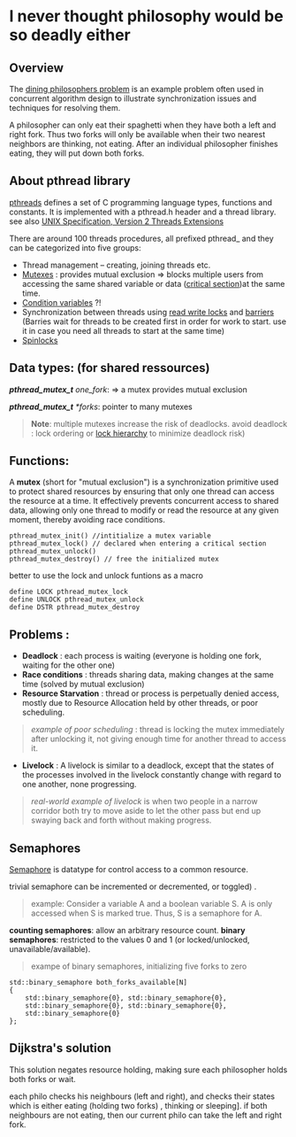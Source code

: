 # I never thought philosophy would be so deadly either 

## Overview
The [dining philosophers problem](https://en.wikipedia.org/wiki/Dining_philosophers_problem) is an example problem often used in concurrent algorithm design to illustrate synchronization issues and techniques for resolving them.

A philosopher can only eat their spaghetti when they have both a left and right fork. Thus two forks will only be available when their two nearest neighbors are thinking, not eating. After an individual philosopher finishes eating, they will put down both forks. 

 
## About pthread library
[pthreads](https://en.wikipedia.org/wiki/Pthreads) defines a set of C programming language types, functions and constants. It is implemented with a pthread.h header and a thread library. see also [UNIX Specification, Version 2 Threads Extensions](https://unix.org/unix/version2/whatsnew/login_threads.html)

There are around 100 threads procedures, all prefixed pthread_ and they can be categorized into five groups:
* Thread management – creating, joining threads etc.
* [Mutexes](https://en.wikipedia.org/wiki/Lock_(computer_science)) : provides mutual exclusion => blocks multiple users from accessing the same shared variable or data ([critical section](https://en.wikipedia.org/wiki/Critical_section))at the same time.
* [Condition variables](https://en.wikipedia.org/wiki/Condition_variable) ?!
* Synchronization between threads using [read write locks](https://en.wikipedia.org/wiki/Readers%E2%80%93writer_lock) and [barriers](https://en.wikipedia.org/wiki/Barrier_(computer_science)) (Barries wait for threads to be created first in order for work to start. use it in case you need all threads to start at the same time)
* [Spinlocks](https://en.wikipedia.org/wiki/Spinlock)

## Data types: (for shared ressources)
_**pthread_mutex_t**  one_fork_:  => a mutex provides mutual exclusion

_**pthread_mutex_t**    *forks_: pointer to many mutexes 

>**Note**: multiple mutexes increase the risk of deadlocks.
 	avoid deadlock : lock ordering or [lock hierarchy](https://en.wikipedia.org/wiki/Dining_philosophers_problem#Resource_hierarchy_solution) to minimize deadlock risk)

## Functions:
A **mutex** (short for "mutual exclusion") is a synchronization primitive used to protect shared resources by ensuring that only one thread can access the resource at a time. It effectively prevents concurrent access to shared data, allowing only one thread to modify or read the resource at any given moment, thereby avoiding race conditions.
```
pthread_mutex_init() //intitialize a mutex variable
pthread_mutex_lock() // declared when entering a critical section 
pthread_mutex_unlock()
pthread_mutex_destroy() // free the initialized mutex 
```
better to use the lock and unlock funtions as a macro 
```
define LOCK pthread_mutex_lock
define UNLOCK pthread_mutex_unlock
define DSTR pthread_mutex_destroy
```
## Problems :

* **Deadlock** : each process is waiting (everyone is holding one fork, waiting for the other one)
* **Race conditions** : threads sharing data, making changes at the same time (solved by mutual exclusion)
* **Resource Starvation** : thread or process is perpetually denied access, mostly due to Resource Allocation held by other threads, or poor scheduling.

>_example of poor scheduling_ : thread is locking the mutex immediately	after unlocking it, not giving enough time for another thread to access it.
* **Livelock** : A livelock is similar to a deadlock, except that the states of the processes involved in the livelock constantly change with regard to one another, none progressing.

>_real-world example of livelock_ is when two people in a narrow corridor both try to move aside to let the other pass but end up swaying back and forth without making progress.

## Semaphores

[Semaphore](https://en.wikipedia.org/wiki/Semaphore_(programming)) is datatype for control access to a common resource.

trivial semaphore can be incremented or decremented, or toggled) .
> example: Consider a variable A and a boolean variable S. A is only accessed when S is marked true. Thus, S is a semaphore for A.

**counting semaphores**: allow an arbitrary resource count.
**binary semaphores**: restricted to the values 0 and 1 (or locked/unlocked, unavailable/available).

> exampe of binary semaphores, initializing five forks to zero

```
std::binary_semaphore both_forks_available[N]
{
    std::binary_semaphore{0}, std::binary_semaphore{0},
    std::binary_semaphore{0}, std::binary_semaphore{0},
    std::binary_semaphore{0}
};
```



## Dijkstra's solution
This solution negates resource holding, making sure each philosopher holds both forks or wait.

each philo checks his neighbours (left and right), and checks their states which is either eating (holding two forks) , thinking or sleeping].
if both neighbours are not eating, then our current philo can take the left and right fork.
